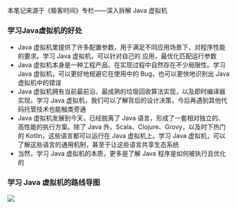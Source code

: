 本笔记来源于《极客时间》专栏——深入拆解 Java 虚拟机

### 学习Java虚拟机的好处
- Java 虚拟机里提供了许多配置参数，用于满足不同应用场景下，对程序性能的要求。学习 Java 虚拟机，可以针对自己的 应用，最优化匹配运行参数
- Java 虚拟机本身是一种工程产品，在实现过程中自然存在不少局限性。学习 Java 虚拟机，可以更好地规避它在使用中的 Bug，也可以更快地识别出 Java 虚拟机中的错误
- Java 虚拟机拥有当前最前沿、最成熟的垃圾回收算法实现，以及即时编译器实现。学习 Java 虚拟机，我们可以了解背后的设计决策，今后再遇到其他代码托管技术也能触类旁通
- Java 虚拟机发展到今天，已经脱离了 Java 语言，形成了一套相对独立的、高性能的执行方案。除了 Java 外，Scala、Clojure、Grovy，以及时下热门的 Kotlin，这些语言都可以运行在 Java 虚拟机上。学习 Java 虚拟机，可以了解这些语言的通用机制，甚至于让这些语言共享生态系统
- 当然，学习 Java 虚拟机的本质，更多是了解 Java 程序是如何被执行且优化的

### 学习 Java 虚拟机的路线导图

![](https://raw.githubusercontent.com/jiangshuangjun/studynote/master/04-%E8%B5%84%E6%BA%90/01-%E5%9B%BE%E7%89%87/%E6%B7%B1%E5%85%A5%E6%8B%86%E8%A7%A3Java%E8%99%9A%E6%8B%9F%E6%9C%BA.png)
